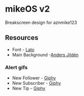 # mikeOS v2
Breakscreen design for aznmike123

## Resources
- Font - [Lato](https://fonts.google.com/specimen/Lato "Google Fonts")
- Main Background -[Anders Jildén](https://unsplash.com/photos/uwbajDCODj4)

### Alert gifs
- New Follower - [Giphy](https://giphy.com/gifs/CIwiznYyHMLZe)
- New Subscriber - [Giphy](https://giphy.com/gifs/wreck-it-ralph-690zQEsZLTmFy)
- New Tip - [Giphy](https://giphy.com/gifs/mlb-got-souza-53KHzYCisdvwI)
